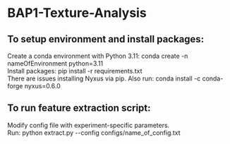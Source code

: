 # BAP1-Texture-Analysis

## To setup environment and install packages:
Create a conda environment with Python 3.11: conda create -n nameOfEnvironment python=3.11 \
Install packages: pip install -r requirements.txt \
There are issues installing Nyxus via pip. Also run: conda install -c conda-forge nyxus=0.6.0

## To run feature extraction script: 
Modify config file with experiment-specific parameters. \
Run: python extract.py --config configs/name_of_config.txt

